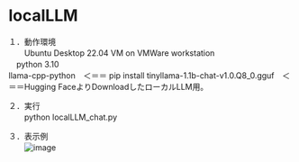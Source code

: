 # localLLM

１．動作環境  
　　Ubuntu Desktop 22.04 VM on VMWare workstation  
  　python 3.10  
    llama-cpp-python　＜＝＝ pip install
    tinyllama-1.1b-chat-v1.0.Q8_0.gguf　＜＝＝Hugging FaceよりDownloadしたローカルLLM用。  


  ２．実行  
  　　python localLLM_chat.py  
    
  ３．表示例  
  　　![image](https://github.com/user-attachments/assets/934698c2-1171-4be3-a7d9-38e062a908c6)  

  
